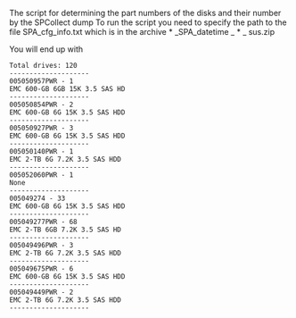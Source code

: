 The script for determining the part numbers of the disks and their number by the SPCollect dump
To run the script you need to specify the path to the file SPA_cfg_info.txt which is in the archive * _SPA_datetime _ * _ sus.zip

You will end up with
```
Total drives: 120
--------------------
005050957PWR - 1
EMC 600-GB 6GB 15K 3.5 SAS HD
--------------------
005050854PWR - 2
EMC 600-GB 6G 15K 3.5 SAS HDD
--------------------
005050927PWR - 3
EMC 600-GB 6G 15K 3.5 SAS HDD
--------------------
005050140PWR - 1
EMC 2-TB 6G 7.2K 3.5 SAS HDD
--------------------
005052060PWR - 1
None
--------------------
005049274 - 33
EMC 600-GB 6G 15K 3.5 SAS HDD
--------------------
005049277PWR - 68
EMC 2-TB 6GB 7.2K 3.5 SAS HD
--------------------
005049496PWR - 3
EMC 2-TB 6G 7.2K 3.5 SAS HDD
--------------------
005049675PWR - 6
EMC 600-GB 6G 15K 3.5 SAS HDD
--------------------
005049449PWR - 2
EMC 2-TB 6G 7.2K 3.5 SAS HDD
--------------------

```
